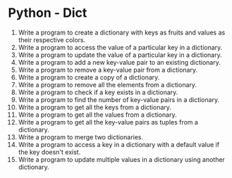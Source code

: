 # Python - Dict

1. Write a program to create a dictionary with keys as fruits and values as their respective colors.
2. Write a program to access the value of a particular key in a dictionary.
3. Write a program to update the value of a particular key in a dictionary.
4. Write a program to add a new key-value pair to an existing dictionary.
5. Write a program to remove a key-value pair from a dictionary.
6. Write a program to create a copy of a dictionary.
7. Write a program to remove all the elements from a dictionary.
8. Write a program to check if a key exists in a dictionary.
9. Write a program to find the number of key-value pairs in a dictionary.
10. Write a program to get all the keys from a dictionary.
11. Write a program to get all the values from a dictionary.
12. Write a program to get all the key-value pairs as tuples from a dictionary.
13. Write a program to merge two dictionaries.
14. Write a program to access a key in a dictionary with a default value if the key doesn't exist.
15. Write a program to update multiple values in a dictionary using another dictionary.
